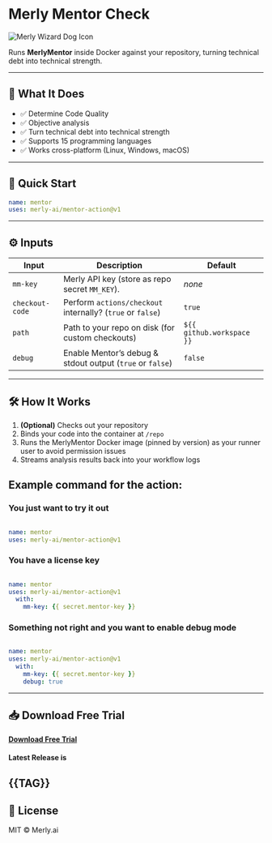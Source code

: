 # Merly Mentor Check

![Merly Wizard Dog Icon](https://cdn.prod.website-files.com/670eb2a8c376d5ee29ffbaa9/67313888472820398af63de2_merly%20icon.png)

Runs **MerlyMentor** inside Docker against your repository, turning technical debt into technical strength.

---

## 🔮 What It Does

- ✅ Determine Code Quality  
- ✅ Objective analysis  
- ✅ Turn technical debt into technical strength  
- ✅ Supports 15 programming languages  
- ✅ Works cross-platform (Linux, Windows, macOS)  

---

## 🚀 Quick Start

```yaml
name: mentor
uses: merly-ai/mentor-action@v1
```

---

## ⚙️ Inputs

| Input           | Description                                                               | Default                     |
| --------------- | ------------------------------------------------------------------------- | --------------------------- |
| `mm-key`        | Merly API key (store as repo secret `MM_KEY`).                            | _none_                      |
| `checkout-code` | Perform `actions/checkout` internally? (`true` or `false`)                | `true`                      |
| `path`          | Path to your repo on disk (for custom checkouts)                          | `${{ github.workspace }}`   |
| `debug`         | Enable Mentor’s debug & stdout output (`true` or `false`)                 | `false`                     |

---

## 🛠️ How It Works

1. **(Optional)** Checks out your repository  
2. Binds your code into the container at `/repo`  
3. Runs the MerlyMentor Docker image (pinned by version) as your runner user to avoid permission issues  
4. Streams analysis results back into your workflow logs  

## Example command for the action:

### You just want to try it out
```yaml

name: mentor
uses: merly-ai/mentor-action@v1
```

### You have a license key
```yaml

name: mentor
uses: merly-ai/mentor-action@v1
  with:
    mm-key: {{ secret.mentor-key }}
```

### Something not right and you want to enable debug mode 
```yaml

name: mentor
uses: merly-ai/mentor-action@v1
  with:
    mm-key: {{ secret.mentor-key }}
    debug: true
```

---

## 📥 Download Free Trial

**[Download Free Trial](https://www.merly.ai/early-access)**

#### Latest Release is 
{{TAG}}
---

## 📄 License

MIT © Merly.ai
